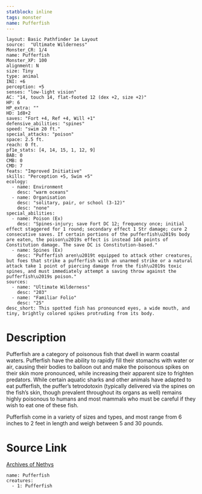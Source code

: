 ```yaml
---
statblock: inline
tags: monster
name: Pufferfish
---
```

```statblock
layout: Basic Pathfinder 1e Layout
source:  "Ultimate Wilderness"
Monster_CR: 1/4
name: Pufferfish
Monster_XP: 100
alignment: N
size: Tiny
type: animal
INI: +6
perception: +5
senses: "low-light vision"
AC: "14, touch 14, flat-footed 12 (dex +2, size +2)"
HP: 6
HP_extra: ""
HD: 1d8+2
saves: "Fort +4, Ref +4, Will +1"
defensive_abilities: "spines"
speed: "swim 20 ft."
special_attacks: "poison"
space: 2.5 ft.
reach: 0 ft.
pf1e_stats: [4, 14, 15, 1, 12, 9]
BAB: 0
CMB: 0
CMD: 7
feats: "Improved Initiative"
skills: "Perception +5, Swim +5"
ecology:
  - name: Environment
    desc: "warm oceans"
  - name: Organisation
    desc: "solitary, pair, or school (3-12)"
    desc: "none"
special_abilities:
  - name: Poison (Ex)
    desc: "Spines-injury; save Fort DC 12; frequency once; initial effect staggered for 1 round; secondary effect 1 Str damage; cure 2 consecutive saves. If certain portions of the pufferfish\u2019s body are eaten, the poison\u2019s effect is instead 1d4 points of Constitution damage. The save DC is Constitution-based."
  - name: Spines (Ex)
    desc: "Pufferfish aren\u2019t equipped to attack other creatures, but foes that strike a pufferfish with an unarmed strike or a natural attack take 1 point of piercing damage from the fish\u2019s toxic spines, and must immediately attempt a saving throw against the pufferfish\u2019s poison."
sources:
  - name: "Ultimate Wilderness"
    desc: "203"
  - name: "Familiar Folio"
    desc: "25"
desc_short: This spotted fish has pronounced eyes, a wide mouth, and tiny, brightly colored spikes protruding from its body.
```
# Description
Pufferfish are a category of poisonous fish that dwell in warm coastal waters. Pufferfish have the ability to rapidly fill their stomachs with water or air, causing their bodies to balloon out and make the poisonous spikes on their skin more pronounced, while increasing their apparent size to frighten predators. While certain aquatic sharks and other animals have adapted to eat pufferfish, the puffer’s tetrodotoxin (typically delivered via the spines on the fish’s skin, though prevalent throughout its organs as well) remains highly poisonous to humans and most mammals who must be careful if they wish to eat one of these fish.

 Pufferfish come in a variety of sizes and types, and most range from 6 inches to 2 feet in length and weigh between 5 and 30 pounds.
# Source Link
[Archives of Nethys](https://aonprd.com/MonsterDisplay.aspx?ItemName=Pufferfish)
```encounter-table
name: Pufferfish
creatures:
  - 1: Pufferfish
```
